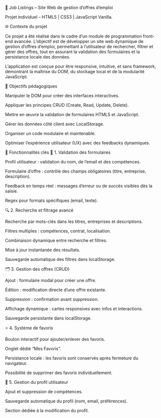 💼 Job Listings – Site Web de gestion d’offres d’emploi

Projet individuel – HTML5 | CSS3 | JavaScript Vanilla.

🌐 Contexte du projet

Ce projet a été réalisé dans le cadre d’un module de programmation front-end avancée.
L’objectif est de développer un site web dynamique de gestion d’offres d’emploi, permettant à l’utilisateur de rechercher, filtrer et gérer des offres, tout en assurant la validation des formulaires et la persistance locale des données.

L’application est conçue pour être responsive, intuitive, et sans framework, démontrant la maîtrise du DOM, du stockage local et de la modularité JavaScript.


🎯 Objectifs pédagogiques

Manipuler le DOM pour créer des interfaces interactives.

Appliquer les principes CRUD (Create, Read, Update, Delete).

Mettre en œuvre la validation de formulaires HTML5 et JavaScript.

Gérer les données côté client avec LocalStorage.

Organiser un code modulaire et maintenable.

Optimiser l’expérience utilisateur (UX) avec des feedbacks dynamiques.


🧩 Fonctionnalités clés
🧾 1. Validation des formulaires

Profil utilisateur : validation du nom, de l’email et des compétences.

Formulaire d’offre : contrôle des champs obligatoires (titre, entreprise, description).

Feedback en temps réel : messages d’erreur ou de succès visibles dès la saisie.

Regex pour formats spécifiques (email, texte).


🔍 2. Recherche et filtrage avancé

Recherche par mots-clés dans les titres, entreprises et descriptions.

Filtres multiples : compétences, contrat, localisation.

Combinaison dynamique entre recherche et filtres.

Mise à jour instantanée des résultats.

Sauvegarde automatique des filtres dans localStorage.


🗂️ 3. Gestion des offres (CRUD)

Ajout : formulaire modal pour créer une offre.

Édition : modification directe d’une offre existante.

Suppression : confirmation avant suppression.

Affichage dynamique : cartes responsives avec infos et interactions.

Sauvegarde persistante dans localStorage.

⭐ 4. Système de favoris

Bouton interactif pour ajouter/enlever des favoris.

Onglet dédié “Mes Favoris”.

Persistance locale : les favoris sont conservés après fermeture du navigateur.

Possibilité de supprimer des favoris individuellement.


👤 5. Gestion du profil utilisateur

Ajout et suppression de compétences.

Sauvegarde automatique du profil (nom, email, préférences).

Section dédiée à la modification du profil.


